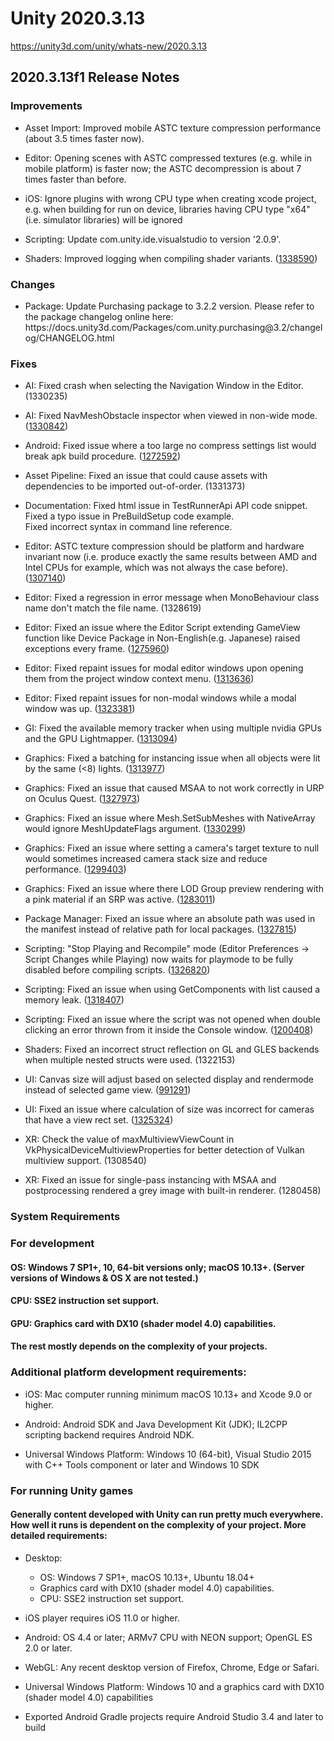 # Unity 2020.3.13
https://unity3d.com/unity/whats-new/2020.3.13

## 2020.3.13f1 Release Notes


### Improvements
<ul>
<li><p>Asset Import: Improved mobile ASTC texture compression performance (about 3.5 times faster now).</p></li>
<li><p>Editor: Opening scenes with ASTC compressed textures (e.g. while in mobile platform) is faster now; the ASTC decompression is about 7 times faster than before.</p></li>
<li><p>iOS: Ignore plugins with wrong CPU type when creating xcode project, e.g. when building for run on device, libraries having CPU type "x64" (i.e. simulator libraries) will be ignored</p></li>
<li><p>Scripting: Update com.unity.ide.visualstudio to version '2.0.9'.</p></li>
<li><p>Shaders: Improved logging when compiling shader variants. (<a href="https://issuetracker.unity3d.com/issues/misleading-shader-compilation-logging-message">1338590</a>)</p></li>
</ul>

### Changes
<ul>
<li>Package: Update Purchasing package to 3.2.2 version. Please refer to the package changelog online here: https://docs.unity3d.com/Packages/com.unity.purchasing@3.2/changelog/CHANGELOG.html</li>
</ul>

### Fixes
<ul>
<li><p>AI: Fixed crash when selecting the Navigation Window in the Editor. (1330235)</p></li>
<li><p>AI: Fixed NavMeshObstacle inspector when viewed in non-wide mode. (<a href="https://issuetracker.unity3d.com/issues/labels-overlap-in-navmeshobstacle-inspector-when-shape-is-set-to-box-and-inspectors-width-is-small">1330842</a>)</p></li>
<li><p>Android: Fixed issue where a too large no compress settings list would break apk build procedure. (<a href="https://issuetracker.unity3d.com/issues/android-build-fails-when-there-are-680-or-more-files-in-the-streaming-assets-folder">1272592</a>)</p></li>
<li><p>Asset Pipeline: Fixed an issue that could cause assets with dependencies to be imported out-of-order. (1331373)</p></li>
<li><p>Documentation: Fixed html issue in TestRunnerApi API code snippet.<br> Fixed a typo issue in PreBuildSetup code example.<br>
Fixed incorrect syntax in command line reference.</p></li>
<li><p>Editor: ASTC texture compression should be platform and hardware invariant now (i.e. produce exactly the same results between AMD and Intel CPUs for example, which was not always the case before). (<a href="https://issuetracker.unity3d.com/issues/asset-bundles-assets-have-different-crcs-when-built-on-diferent-editor-versions-or-operating-systems">1307140</a>)</p></li>
<li><p>Editor: Fixed a regression in error message when MonoBehaviour class name don't match the file name. (1328619)</p></li>
<li><p>Editor: Fixed an issue where the Editor Script extending GameView function like Device Package in Non-English(e.g. Japanese) raised exceptions every frame. (<a href="https://issuetracker.unity3d.com/issues/gameview-stop-working-with-devicesimulator-installed-when-editor-is-in-different-language-japanese">1275960</a>)</p></li>
<li><p>Editor: Fixed repaint issues for modal editor windows upon opening them from the project window context menu. (<a href="https://issuetracker.unity3d.com/issues/error-displaying-showmodalutility-window">1313636</a>)</p></li>
<li><p>Editor: Fixed repaint issues for non-modal windows while a modal window was up. (<a href="https://issuetracker.unity3d.com/issues/parts-of-a-parent-editor-window-become-black-when-launching-a-child-editor-window-from-it">1323381</a>)</p></li>
<li><p>GI: Fixed the available memory tracker when using multiple nvidia GPUs and the GPU Lightmapper. (<a href="https://issuetracker.unity3d.com/issues/bakecontextmanager-refreshgpumemorystatus-return-wrong-values-when-baking-lightmaps-on-any-nvidia-gpu-other-than-primary-gpu">1313094</a>)</p></li>
<li><p>Graphics: Fixed a batching for instancing  issue when all objects were lit by the same (&lt;8) lights. (<a href="https://issuetracker.unity3d.com/issues/xr-quest-urp-increasing-the-amount-of-real-time-lights-breaks-gpu-instancing">1313977</a>)</p></li>
<li><p>Graphics: Fixed an issue that caused MSAA to not work correctly in URP on Oculus Quest. (<a href="https://issuetracker.unity3d.com/issues/xr-urp-quest-msaa-doesnt-get-applied-when-using-opaque-textures">1327973</a>)</p></li>
<li><p>Graphics: Fixed an issue where Mesh.SetSubMeshes with NativeArray would ignore MeshUpdateFlags argument. (<a href="https://issuetracker.unity3d.com/issues/cant-recalculate-bounds-dot-dot-dot-warnings-on-mesh-dot-setsubmeshes-using-nativearray-with-dontrecalculatebounds-flag">1330299</a>)</p></li>
<li><p>Graphics: Fixed an issue where setting a camera's target texture to null would sometimes increased camera stack size and reduce performance. (<a href="https://issuetracker.unity3d.com/issues/setting-camera-dot-targettexture-equals-null-increases-camerastack-stackcount">1299403</a>)</p></li>
<li><p>Graphics: Fixed an issue where there LOD Group preview rendering with a pink material if an SRP was active. (<a href="https://issuetracker.unity3d.com/issues/urp-lodgroup-preview-on-inspector-is-pink">1283011</a>)</p></li>
<li><p>Package Manager: Fixed an issue where an absolute path was used in the manifest instead of relative path for local packages. (<a href="https://issuetracker.unity3d.com/issues/absolute-paths-are-being-set-for-external-packages-added-via-tarball">1327815</a>)</p></li>
<li><p>Scripting: "Stop Playing and Recompile" mode (Editor Preferences -&gt; Script Changes while Playing) now waits for playmode to be fully disabled before compiling scripts. (<a href="https://issuetracker.unity3d.com/issues/stop-playing-and-recompile-option-causing-errors-and-recompiling-at-the-wrong-time">1326820</a>)</p></li>
<li><p>Scripting: Fixed an issue when using GetComponents with list caused a memory leak. (<a href="https://issuetracker.unity3d.com/issues/memory-leak-when-calling-getcomponents-list-with-a-static-list">1318407</a>)</p></li>
<li><p>Scripting: Fixed an issue where the script was not opened when double clicking an error thrown from it inside the Console window. (<a href="https://issuetracker.unity3d.com/issues/the-script-is-not-opened-when-double-clicking-an-error-thrown-from-it-inside-the-console-window">1200408</a>)</p></li>
<li><p>Shaders: Fixed an incorrect struct reflection on GL and GLES backends when multiple nested structs were used. (1322153)</p></li>
<li><p>UI: Canvas size will adjust based on selected display and rendermode instead of selected game view. (<a href="https://issuetracker.unity3d.com/issues/canvas-size-depends-on-the-latest-active-game-view-aspect-ratio-for-all-game-views">991291</a>)</p></li>
<li><p>UI: Fixed an issue where calculation of size was incorrect for cameras that have a view rect set. (<a href="https://issuetracker.unity3d.com/issues/viewport-rect-affects-ui-canvas-gameobjects-positions-when-canvas-render-mode-is-set-to-screen-space-camera">1325324</a>)</p></li>
<li><p>XR: Check the value of maxMultiviewViewCount in VkPhysicalDeviceMultiviewProperties for better detection of Vulkan multiview support. (1308540)</p></li>
<li><p>XR: Fixed an issue for single-pass instancing with MSAA and postprocessing rendered a grey image with built-in renderer. (1280458)</p></li>
</ul>

### System Requirements

### For development

#### OS: Windows 7 SP1+, 10, 64-bit versions only; macOS 10.13+. (Server versions of Windows & OS X are not tested.)

#### CPU: SSE2 instruction set support.

#### GPU: Graphics card with DX10 (shader model 4.0) capabilities.

#### The rest mostly depends on the complexity of your projects.

### Additional platform development requirements:
<ul>
<li><p>iOS: Mac computer running minimum macOS 10.13+ and Xcode 9.0 or higher.</p></li>
<li><p>Android: Android SDK and Java Development Kit (JDK); IL2CPP scripting backend requires Android NDK.</p></li>
<li><p>Universal Windows Platform: Windows 10 (64-bit), Visual Studio 2015 with C++ Tools component or later and Windows 10 SDK</p></li>
</ul>

### For running Unity games

#### Generally content developed with Unity can run pretty much everywhere. How well it runs is dependent on the complexity of your project. More detailed requirements:
<ul>
<li><p>Desktop:</p> 
<ul>
<li>OS: Windows 7 SP1+, macOS 10.13+, Ubuntu 18.04+</li>
<li>Graphics card with DX10 (shader model 4.0) capabilities.</li>
<li>CPU: SSE2 instruction set support.</li>
</ul></li>
<li><p>iOS player requires iOS 11.0 or higher.</p></li>
<li><p>Android: OS 4.4 or later; ARMv7 CPU with NEON support; OpenGL ES 2.0 or later.</p></li>
<li><p>WebGL: Any recent desktop version of Firefox, Chrome, Edge or Safari.</p></li>
<li><p>Universal Windows Platform: Windows 10 and a graphics card with DX10 (shader model 4.0) capabilities</p></li>
<li><p>Exported Android Gradle projects require Android Studio 3.4 and later to build</p></li>
</ul>

